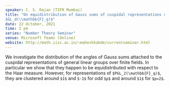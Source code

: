 ```yaml
---
speaker: C. S. Rajan (TIFR Mumbai)
title: "On equidistribution of Gauss sums of cuspidal representations of
$GL_d(\\mathbb{F}_q)$"
date: 22 October, 2021
time: 2 pm
series: "Number Theory Seminar"
venue: Microsoft Teams (Online)
website: http://math.iisc.ac.in/~maheshkakde/currentseminar.html
---
```


We investigate the distribution of the angles of Gauss sums attached to the cuspidal representations of general linear groups over finite fields. In particular we show that they happen to be equidistributed with respect to the Haar measure. However, for representations of `$PGL_2(\mathbb{F}_q)$`, they are clustered around `$1$` and `$-1$` for odd `$p$` and around `$1$` for `$p=2$`.
